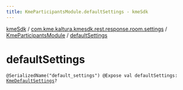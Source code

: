```yaml
---
title: KmeParticipantsModule.defaultSettings - kmeSdk
---
```


[kmeSdk](../../index.html) / [com.kme.kaltura.kmesdk.rest.response.room.settings](../index.html) / [KmeParticipantsModule](index.html) / [defaultSettings](./default-settings.html)

# defaultSettings

`@SerializedName("default_settings") @Expose val defaultSettings: `[`KmeDefaultSettings`](../-kme-default-settings/index.html)`?`